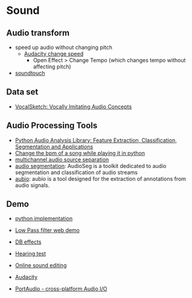 Sound
===========

## Audio transform

- speed up audio without changing pitch
	- [Audacity change speed](http://wiki.audacityteam.org/wiki/Change_Speed)
		- Open Effect > Change Tempo (which changes tempo without affecting pitch)
- [soundtouch](http://www.surina.net/soundtouch/soundstretch.html#examples)


## Data set

- [VocalSketch: Vocally Imitating Audio Concepts](https://static1.squarespace.com/static/552210bae4b0c19f89444531/t/55261514e4b080e2d1bc28ec/1428559124627/CartwrightPardo_2015.pdf)


## Audio Processing Tools

- [Python Audio Analysis Library: Feature Extraction, Classification, Segmentation and Applications](https://github.com/tyiannak/pyAudioAnalysis)
- [Change the bpm of a song while playing it in python](http://stackoverflow.com/questions/4024389/change-the-bpm-of-a-song-while-playing-it-in-python)
- [multichannel audio source separation](http://www.loria.fr/~aliutkus/kaml/)
- [audio segmentation](https://gforge.inria.fr/projects/audioseg): AudioSeg is a toolkit dedicated to audio segmentation and
classification of audio streams
- [aubio](http://aubio.org/): aubio is a tool designed for the extraction of annotations from audio signals.

## Demo
- [python implementation](https://github.com/Katee/quietnet)
- [Low Pass filter web demo](http://www.cnblogs.com/hustskyking/p/webAudio-filter.html)


- [DB effects](http://www.sengpielaudio.com/calculator-levelchange.htm)
- [Hearing test](http://www.audiocheck.net/testtones_hearingtestaudiogram.php)
- [Online sound editing](https://twistedwave.com/online/)
- [Audacity](http://audacity.sourceforge.net/)
- [PortAudio - cross-platform Audio I/O](http://www.portaudio.com/)


